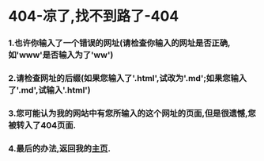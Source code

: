 # 404-凉了,找不到路了-404
### 1.也许你输入了一个错误的网址(请检查你输入的网址是否正确,如'www'是否输入为了'ww')
### 2.请检查网址的后缀(如果您输入了'.html',试改为'.md';如果您输入了'.md',试输入'.html')
### 3.您可能认为我的网站中有您所输入的这个网址的页面,但是很遗憾,您被转入了404页面.
### 4.最后的办法,返回我的[主页](https://elacor.github.io).
